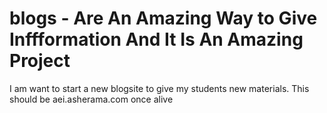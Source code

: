 blogs - Are An Amazing Way to Give Inffformation And It Is An Amazing Project
=====
I am want to start a new blogsite to give my students new materials.
This should be aei.asherama.com once alive
